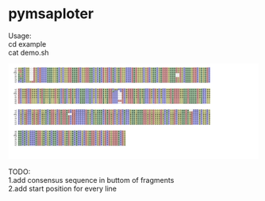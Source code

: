 # pymsaploter
Usage:<br>
 cd example<br>
 cat demo.sh<br>

![alt text](example/out.multil.png)
<br>

TODO:<br>
  1.add consensus sequence in buttom of fragments<br>
  2.add start position for every line <br>
